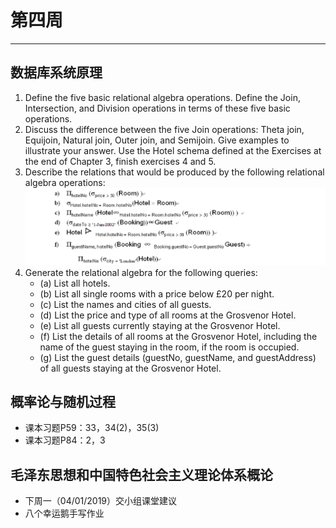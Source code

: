 # 第四周  
---  
## 数据库系统原理    
1. Define the five basic relational algebra operations. Define the Join, Intersection, and Division operations in terms of these five basic operations.  
2. Discuss the difference between the five Join operations: Theta join, Equijoin, Natural join, Outer join, and Semijoin. Give examples to illustrate your answer. Use the Hotel schema defined at the Exercises at the end of Chapter 3, finish exercises 4 and 5.  
3. Describe the relations that would be produced by the following relational algebra operations:  
![4_DB_3](img/4_DB.png)  
4. Generate the relational algebra for the following queries:  
	- (a) List all hotels.  
	- (b) List all single rooms with a price below £20 per night.  
	- (c) List the names and cities of all guests.  
	- (d) List the price and type of all rooms at the Grosvenor Hotel.  
	- (e) List all guests currently staying at the Grosvenor Hotel.  
	- (f) List the details of all rooms at the Grosvenor Hotel, including the name of the guest staying in the room, if the room is occupied.  
	- (g) List the guest details (guestNo, guestName, and guestAddress) of all guests staying at the Grosvenor Hotel.  


## 概率论与随机过程  
- 课本习题P59：33，34(2)，35(3)  
- 课本习题P84：2，3  

## 毛泽东思想和中国特色社会主义理论体系概论  
- 下周一（04/01/2019）交小组课堂建议  
- 八个幸运鹅手写作业  